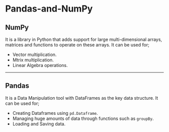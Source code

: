 # Pandas-and-NumPy
## NumPy
It is a library in Python that adds support for large multi-dimensional arrays, matrices and functions to operate on these arrays. It can be used for;
- Vector multiplication.
- Mtrix multiplication.
- Linear Algebra operations.
---
## Pandas
It is a Data Manipulation tool with DataFrames as the key data structure. It can be used for;
- Creating Dataframes using `pd.Dataframe`.
- Managing huge amounts of data through functions such as `groupBy`.
- Loading and Saving data.

